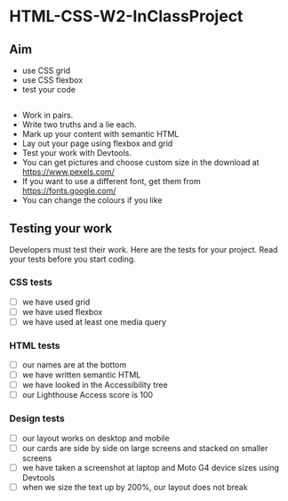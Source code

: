# HTML-CSS-W2-InClassProject

## Aim

- use CSS grid
- use CSS flexbox
- test your code

##

- Work in pairs.
- Write two truths and a lie each.
- Mark up your content with semantic HTML
- Lay out your page using flexbox and grid
- Test your work with Devtools.
- You can get pictures and choose custom size in the download at https://www.pexels.com/
- If you want to use a different font, get them from https://fonts.google.com/
- You can change the colours if you like

## Testing your work

Developers must test their work. Here are the tests for your project. Read your tests before you start coding.

### CSS tests

- [ ] we have used grid
- [ ] we have used flexbox
- [ ] we have used at least one media query

### HTML tests

- [ ] our names are at the bottom
- [ ] we have written semantic HTML
- [ ] we have looked in the Accessibility tree
- [ ] our Lighthouse Access score is 100

### Design tests

- [ ] our layout works on desktop and mobile
- [ ] our cards are side by side on large screens and stacked on smaller screens
- [ ] we have taken a screenshot at laptop and Moto G4 device sizes using Devtools
- [ ] when we size the text up by 200%, our layout does not break

